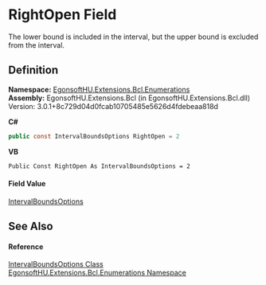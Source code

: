 # RightOpen Field


The lower bound is included in the interval, but the upper bound is excluded from the interval.



## Definition
**Namespace:** <a href="N_EgonsoftHU_Extensions_Bcl_Enumerations.md">EgonsoftHU.Extensions.Bcl.Enumerations</a>  
**Assembly:** EgonsoftHU.Extensions.Bcl (in EgonsoftHU.Extensions.Bcl.dll) Version: 3.0.1+8c729d04d0fcab10705485e5626d4fdebeaa818d

**C#**
``` C#
public const IntervalBoundsOptions RightOpen = 2
```
**VB**
``` VB
Public Const RightOpen As IntervalBoundsOptions = 2
```



#### Field Value
<a href="T_EgonsoftHU_Extensions_Bcl_Enumerations_IntervalBoundsOptions.md">IntervalBoundsOptions</a>

## See Also


#### Reference
<a href="T_EgonsoftHU_Extensions_Bcl_Enumerations_IntervalBoundsOptions.md">IntervalBoundsOptions Class</a>  
<a href="N_EgonsoftHU_Extensions_Bcl_Enumerations.md">EgonsoftHU.Extensions.Bcl.Enumerations Namespace</a>  
